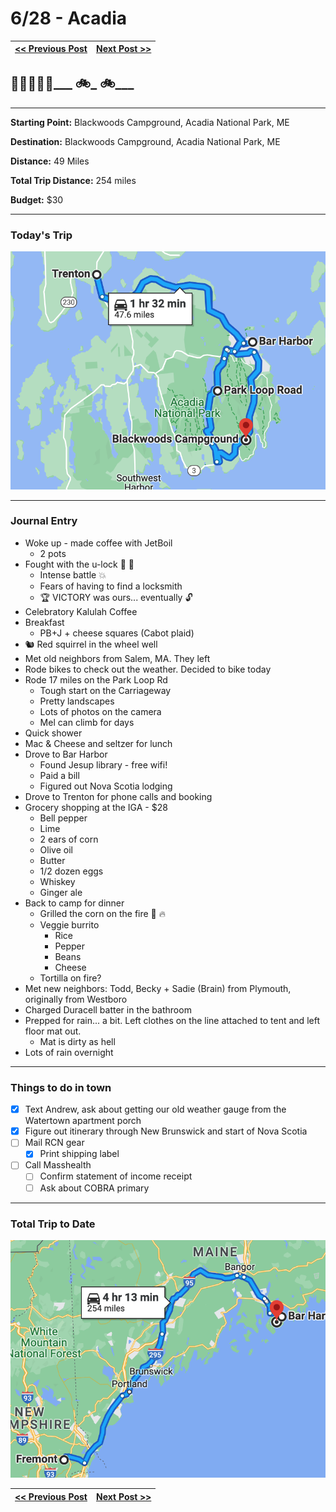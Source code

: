 # 6/28 - Acadia

| [<< Previous Post](06-27.md) | [Next Post >>](06-29.md) |
|------------------------------|--------------------------|

## 🌊🌊🌲🌲🌲___ 🚲_ 🚲___

---
**Starting Point:** Blackwoods Campground, Acadia National Park, ME

**Destination:** Blackwoods Campground, Acadia National Park, ME

**Distance:** 49 Miles

**Total Trip Distance:** 254 miles

**Budget:** $30

---

### Today's Trip

![map of acadia](maps/06-28.png "day map")

---

### Journal Entry

* Woke up - made coffee with JetBoil
  * 2 pots
* Fought with the u-lock 🤜 🔐
  * Intense battle 💥
  * Fears of having to find a locksmith
  * 🏆 VICTORY was ours... eventually 🔓
* Celebratory Kalulah Coffee
* Breakfast
  * PB+J + cheese squares (Cabot plaid)
* 🐿 Red squirrel in the wheel well
* Met old neighbors from Salem, MA. They left
* Rode bikes to check out the weather. Decided to bike today
* Rode 17 miles on the Park Loop Rd
  * Tough start on the Carriageway
  * Pretty landscapes
  * Lots of photos on the camera
  * Mel can climb for days
* Quick shower
* Mac & Cheese and seltzer for lunch
* Drove to Bar Harbor
  * Found Jesup library - free wifi!
  * Paid a bill
  * Figured out Nova Scotia lodging
* Drove to Trenton for phone calls and booking
* Grocery shopping at the IGA - $28
  * Bell pepper
  * Lime
  * 2 ears of corn
  * Olive oil
  * Butter
  * 1/2 dozen eggs
  * Whiskey
  * Ginger ale
* Back to camp for dinner
  * Grilled the corn on the fire 🌽 🔥
  * Veggie burrito
    * Rice
    * Pepper
    * Beans
    * Cheese
  * Tortilla on fire?
* Met new neighbors: Todd, Becky + Sadie (Brain) from Plymouth, originally from Westboro
* Charged Duracell batter in the bathroom
* Prepped for rain... a bit. Left clothes on the line attached to tent and left floor mat out.
  * Mat is dirty as hell
* Lots of rain overnight

---

### Things to do in town
* [X] Text Andrew, ask about getting our old weather gauge from the Watertown apartment porch
* [X] Figure out itinerary through New Brunswick and start of Nova Scotia
* [ ] Mail RCN gear
    * [X] Print shipping label
* [ ] Call Masshealth
    * [ ] Confirm statement of income receipt
    * [ ] Ask about COBRA primary

---

### Total Trip to Date

![total trip from fremont to acadia](maps/totals/06-28-total.png "total trip map")

| [<< Previous Post](06-27.md) | [Next Post >>](06-29.md) |
|------------------------------|--------------------------|
